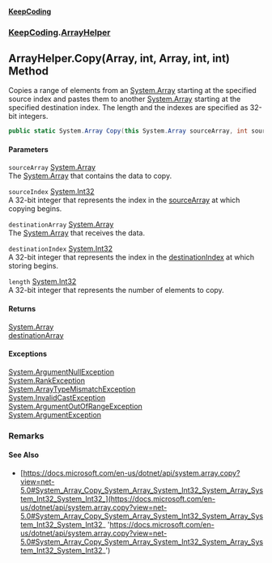 #### [KeepCoding](index.md 'index')
### [KeepCoding](KeepCoding.md 'KeepCoding').[ArrayHelper](KeepCoding_ArrayHelper.md 'KeepCoding.ArrayHelper')
## ArrayHelper.Copy(Array, int, Array, int, int) Method
Copies a range of elements from an [System.Array](https://docs.microsoft.com/en-us/dotnet/api/System.Array 'System.Array') starting at the specified source index and pastes them to another [System.Array](https://docs.microsoft.com/en-us/dotnet/api/System.Array 'System.Array') starting at the specified destination index. The length and the indexes are specified as 32-bit integers.  
```csharp
public static System.Array Copy(this System.Array sourceArray, int sourceIndex, System.Array destinationArray, int destinationIndex, int length);
```
#### Parameters
<a name='KeepCoding_ArrayHelper_Copy(System_Array_int_System_Array_int_int)_sourceArray'></a>
`sourceArray` [System.Array](https://docs.microsoft.com/en-us/dotnet/api/System.Array 'System.Array')  
The [System.Array](https://docs.microsoft.com/en-us/dotnet/api/System.Array 'System.Array') that contains the data to copy.
  
<a name='KeepCoding_ArrayHelper_Copy(System_Array_int_System_Array_int_int)_sourceIndex'></a>
`sourceIndex` [System.Int32](https://docs.microsoft.com/en-us/dotnet/api/System.Int32 'System.Int32')  
A 32-bit integer that represents the index in the [sourceArray](KeepCoding_ArrayHelper_Copy(System_Array_int_System_Array_int_int).md#KeepCoding_ArrayHelper_Copy(System_Array_int_System_Array_int_int)_sourceArray 'KeepCoding.ArrayHelper.Copy(System.Array, int, System.Array, int, int).sourceArray') at which copying begins.
  
<a name='KeepCoding_ArrayHelper_Copy(System_Array_int_System_Array_int_int)_destinationArray'></a>
`destinationArray` [System.Array](https://docs.microsoft.com/en-us/dotnet/api/System.Array 'System.Array')  
The [System.Array](https://docs.microsoft.com/en-us/dotnet/api/System.Array 'System.Array') that receives the data.
  
<a name='KeepCoding_ArrayHelper_Copy(System_Array_int_System_Array_int_int)_destinationIndex'></a>
`destinationIndex` [System.Int32](https://docs.microsoft.com/en-us/dotnet/api/System.Int32 'System.Int32')  
A 32-bit integer that represents the index in the [destinationIndex](KeepCoding_ArrayHelper_Copy(System_Array_int_System_Array_int_int).md#KeepCoding_ArrayHelper_Copy(System_Array_int_System_Array_int_int)_destinationIndex 'KeepCoding.ArrayHelper.Copy(System.Array, int, System.Array, int, int).destinationIndex') at which storing begins.
  
<a name='KeepCoding_ArrayHelper_Copy(System_Array_int_System_Array_int_int)_length'></a>
`length` [System.Int32](https://docs.microsoft.com/en-us/dotnet/api/System.Int32 'System.Int32')  
A 32-bit integer that represents the number of elements to copy.
  
#### Returns
[System.Array](https://docs.microsoft.com/en-us/dotnet/api/System.Array 'System.Array')  
[destinationArray](KeepCoding_ArrayHelper_Copy(System_Array_int_System_Array_int_int).md#KeepCoding_ArrayHelper_Copy(System_Array_int_System_Array_int_int)_destinationArray 'KeepCoding.ArrayHelper.Copy(System.Array, int, System.Array, int, int).destinationArray')
#### Exceptions
[System.ArgumentNullException](https://docs.microsoft.com/en-us/dotnet/api/System.ArgumentNullException 'System.ArgumentNullException')  
[System.RankException](https://docs.microsoft.com/en-us/dotnet/api/System.RankException 'System.RankException')  
[System.ArrayTypeMismatchException](https://docs.microsoft.com/en-us/dotnet/api/System.ArrayTypeMismatchException 'System.ArrayTypeMismatchException')  
[System.InvalidCastException](https://docs.microsoft.com/en-us/dotnet/api/System.InvalidCastException 'System.InvalidCastException')  
[System.ArgumentOutOfRangeException](https://docs.microsoft.com/en-us/dotnet/api/System.ArgumentOutOfRangeException 'System.ArgumentOutOfRangeException')  
[System.ArgumentException](https://docs.microsoft.com/en-us/dotnet/api/System.ArgumentException 'System.ArgumentException')  
### Remarks
#### See Also
- [https://docs.microsoft.com/en-us/dotnet/api/system.array.copy?view=net-5.0#System_Array_Copy_System_Array_System_Int32_System_Array_System_Int32_System_Int32_](https://docs.microsoft.com/en-us/dotnet/api/system.array.copy?view=net-5.0#System_Array_Copy_System_Array_System_Int32_System_Array_System_Int32_System_Int32_ 'https://docs.microsoft.com/en-us/dotnet/api/system.array.copy?view=net-5.0#System_Array_Copy_System_Array_System_Int32_System_Array_System_Int32_System_Int32_')
